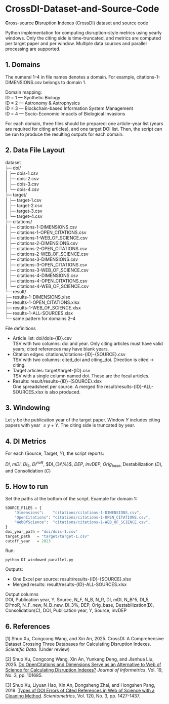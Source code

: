 # CrossDI-Dataset-and-Source-Code
**C**ross-source **D**isruption **I**ndexes (CrossDI) dataset and source code

Python implementation for computing disruption-style metrics using yearly windows. Only the citing side is time-truncated, and metrics are computed per target paper and per window. Multiple data sources and parallel processing are supported.

## 1. Domains
The numeral 1–4 in file names denotes a domain. For example, citations-1-DIMENSIONS.csv belongs to domain 1.

Domain mapping:  
ID = 1 — Synthetic Biology  
ID = 2 — Astronomy & Astrophysics  
ID = 3 — Blockchain-based Information System Management  
ID = 4 — Socio-Economic Impacts of Biological Invasions

For each domain, three files should be prepared: one article–year list (years are required for citing articles), and one target DOI list. Then, the script can be run to produce the resulting outputs for each domain.

## 2. Data File Layout
dataset  
├─ doi/  
│  ├─ dois-1.csv  
│  ├─ dois-2.csv  
│  ├─ dois-3.csv  
│  └─ dois-4.csv  
├─ target/  
│  ├─ target-1.csv  
│  ├─ target-2.csv  
│  ├─ target-3.csv  
│  └─ target-4.csv  
├─ citations/  
│  ├─ citations-1-DIMENSIONS.csv  
│  ├─ citations-1-OPEN_CITATIONS.csv  
│  ├─ citations-1-WEB_OF_SCIENCE.csv  
│  ├─ citations-2-DIMENSIONS.csv  
│  ├─ citations-2-OPEN_CITATIONS.csv  
│  ├─ citations-2-WEB_OF_SCIENCE.csv  
│  ├─ citations-3-DIMENSIONS.csv  
│  ├─ citations-3-OPEN_CITATIONS.csv  
│  ├─ citations-3-WEB_OF_SCIENCE.csv  
│  ├─ citations-4-DIMENSIONS.csv  
│  ├─ citations-4-OPEN_CITATIONS.csv  
│  └─ citations-4-WEB_OF_SCIENCE.csv  
└─ result/  
   ├─ results-1-DIMENSIONS.xlsx  
   ├─ results-1-OPEN_CITATIONS.xlsx  
   ├─ results-1-WEB_OF_SCIENCE.xlsx  
   ├─ results-1-ALL-SOURCES.xlsx  
   └─ same pattern for domains 2–4  

File definitions
- Article list: doi/dois-{ID}.csv  
  TSV with two columns: doi and year. Only citing articles must have valid years; cited references may have blank years.
- Citation edges: citations/citations-{ID}-{SOURCE}.csv  
  TSV with two columns: cited_doi and citing_doi. Direction is cited → citing. 
- Target articles: target/target-{ID}.csv  
  TSV with a single column named doi. These are the focal articles.
- Results: result/results-{ID}-{SOURCE}.xlsx  
  One spreadsheet per source. A merged file result/results-{ID}-ALL-SOURCES.xlsx is also produced.

## 3. Windowing
Let $y$ be the publication year of the target paper. Window $Y$ includes citing papers with year $\le y + Y$. The citing side is truncated by year.

## 4. DI Metrics
For each (Source, Target, $Y$), the script reports:  

$DI$, $mDI$, $DI_5$, $DI^{noR}$, $DI_{3\\%}$, $DEP$, $invDEP$, $Orig_{base}$, Destabilization ($D$), and Consolidation ($C$)

## 5. How to run
Set the paths at the bottom of the script. Example for domain 1:

```python
SOURCE_FILES = {
    "Dimensions":    "citations/citations-1-DIMENSIONS.csv",
    "OpenCitations": "citations/citations-1-OPEN_CITATIONS.csv",
    "WebOfScience":  "citations/citations-1-WEB_OF_SCIENCE.csv",
}
doi_year_path = "doi/dois-1.csv"
target_path   = "target/target-1.csv"
cutoff_year   = 2023
```

Run:

```
python DI_windowed_parallel.py
```
Outputs:
- One Excel per source: result/results-{ID}-{SOURCE}.xlsx
- Merged results: result/results-{ID}-ALL-SOURCES.xlsx

Output columns  
DOI, Publication year, Y, Source, N_F, N_B, N_R, DI, mDI, N_B^5, DI_5, DI^noR, N_F_new, N_B_new, DI_3%, DEP, Orig_base, Destabilization(D), Consolidation(C), DOI, Publication year, Y, Source, invDEP

## 6. References
[1] Shuo Xu, Congcong Wang, and Xin An, 2025. CrossDI: A Comprehensive Dataset Crossing Three Databases for Calculating Disruption Indexes. *Scientific Data*. (Under review)

[2] Shuo Xu, Congcong Wang, Xin An, Yunkang Deng, and Jianhua Liu, 2025. [Do OpenCitations and Dimensions Serve as an Alternative to Web of Science for Calculating Disruption Indexes?](https://doi.org/10.1016/j.joi.2025.101685) *Journal of Informetrics*, Vol. 19, No. 3, pp. 101685. 

[3] Shuo Xu, Liyuan Hao, Xin An, Dongsheng Zhai, and Hongshen Pang, 2019. [Types of DOI Errors of Cited References in Web of Science with a Cleaning Method](https://doi.org/10.1007/s11192-019-03162-4). *Scientometrics*, Vol. 120, No. 3, pp. 1427-1437.
